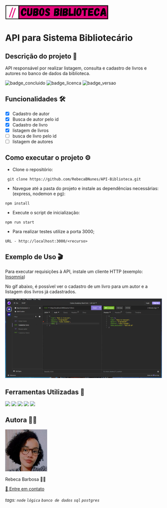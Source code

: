 ![](assets/logo-biblioteca.png)

# API para Sistema Bibliotecário

## Descrição do projeto 🎯

API responsável por realizar listagem, consulta e cadastro de livros e autores no banco de dados da biblioteca.

![badge_concluido](https://img.shields.io/badge/STATUS-DESENVOLVENDO-e5027b) ![badge_licenca](https://img.shields.io/static/v1?label=LICENÇA&message=ISC&color=blue) ![badge_versao](https://img.shields.io/static/v1?label=VERSÃO&message=1.0.0&color=blue)

## Funcionalidades 🛠

- [x] Cadastro de autor
- [x] Busca de autor pelo id
- [x] Cadastro de livro
- [x] listagem de livros
- [ ] busca de livro pelo id
- [ ] listagem de autores

## Como executar o projeto ⚙

- Clone o repositório:

```
 git clone https://github.com/RebecaBNunes/API-Biblioteca.git
```

- Navegue até a pasta do projeto e instale as dependências necessárias: (express, nodemon e pg):

```
npm install
```

- Execute o script de inicialização:

```
npm run start
```

- Para realizar testes utilize a porta 3000;

```
URL - http://localhost:3000/<recurso>
```

## Exemplo de Uso 🎬

Para executar requisições à API, instale um cliente HTTP (exemplo: [Insomnia](https://insomnia.rest/download))

No gif abaixo, é possível ver o cadastro de um livro para um autor e a listagem dos livros já cadastrados.

![uso_insomnia](./assets/exemplo-uso-api-library.gif)

## Ferramentas Utilizadas 🧰

<div>
  <img src="https://cdn.jsdelivr.net/gh/devicons/devicon/icons/nodejs/nodejs-original.svg" width="65px" margin="100px"/>
          
  <img src="https://cdn.jsdelivr.net/gh/devicons/devicon/icons/express/express-original.svg" width="65px"/>

  <img src="https://cdn.jsdelivr.net/gh/devicons/devicon/icons/postgresql/postgresql-original.svg" width="65px"/>

  <img src="https://cdn.jsdelivr.net/gh/devicons/devicon/icons/git/git-original.svg" width="65px"/>
 
 <img src="https://cdn.jsdelivr.net/gh/devicons/devicon/icons/github/github-original.svg" width="65px"/>
           
</div>
          
## Autora 🧚‍♂️

<img src="./assets/rebeca-barbosa-perfil.jpeg" width="135px" alt="rebeca-barbosa">

<p>Rebeca Barbosa 🐱‍💻</p>
<a href="mailto:beca9375@gmail.com">📩 Entre em contato</a>

###### tags: `node` `lógica` `banco de dados` `sql` `postgres`
